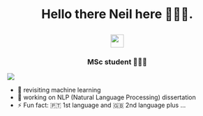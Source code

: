 <h1 align="center"> Hello there  Neil here 👨🏾‍💻. </h1>

<h2 align="center"> <img src="https://raw.githubusercontent.com/nakulbhati/nakulbhati/master/contain/Hi.gif" width="30px"  height="30px"> </h2>

<h3 align="center">MSc student 👨🏽‍🎓</h3>

![](https://komarev.com/ghpvc/?username=neilfabiaofinal&color=lightgrey)

- 🌱 revisiting machine learning
- 🔭 working on NLP (Natural Language Processing) dissertation
- ⚡ Fun fact: 🇵🇹 1st language and 🇬🇧 2nd language plus ...
<!--
**NeilFabiao/neilfabiao** is a ✨ _special_ ✨ repository because its `README.md` (this file) appears on your GitHub profile.

Here are some ideas to get you started:

- 🔭 I’m currently working on ...
- 🌱 I’m currently learning ...
- 👯 I’m looking to collaborate on ...
- 🤔 I’m looking for help with ...
- 💬 Ask me about ...
- 📫 How to reach me: ...
- 😄 Pronouns: ...
- ⚡ Fun fact: ...
-->
